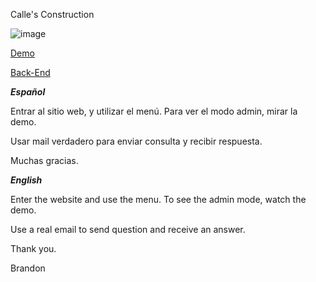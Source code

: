 Calle's Construction

![image](https://res.cloudinary.com/daynclfo8/image/upload/v1730124619/calles_zngumy.png)

[Demo](https://www.youtube.com/watch?v=mOV8O6jPwC4)

[Back-End](https://github.com/pibelanzallamas/calles-construction-back)

_**Español**_

Entrar al sitio web, y utilizar el menú. Para ver el modo admin, mirar la demo.

Usar mail verdadero para enviar consulta y recibir respuesta.

Muchas gracias.

_**English**_

Enter the website and use the menu. To see the admin mode, watch the demo.

Use a real email to send question and receive an answer.

Thank you.

Brandon
